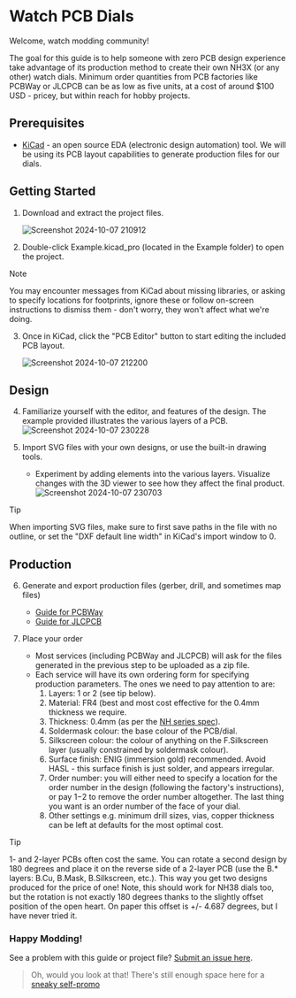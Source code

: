 # Watch PCB Dials
Welcome, watch modding community!

The goal for this guide is to help someone with zero PCB design experience take advantage of its production method to create their own NH3X (or any other) watch dials.
Minimum order quantities from PCB factories like PCBWay or JLCPCB can be as low as five units, at a cost of around $100 USD - pricey, but within reach for hobby projects.

## Prerequisites

- [KiCad](https://www.kicad.org/download/) - an open source EDA (electronic design automation) tool. We will be using its PCB layout capabilities to generate production files for our dials.

## Getting Started

1. Download and extract the project files.

   ![Screenshot 2024-10-07 210912](https://github.com/user-attachments/assets/44199ef6-4d10-46a9-b90e-5d6b282eca08)

2. Double-click Example.kicad_pro (located in the Example folder) to open the project.

> [!NOTE]
> You may encounter messages from KiCad about missing libraries, or asking to specify locations for footprints, ignore these or follow on-screen instructions to dismiss them - don't worry, they won't affect what we're doing.

3. Once in KiCad, click the "PCB Editor" button to start editing the included PCB layout.

   ![Screenshot 2024-10-07 212200](https://github.com/user-attachments/assets/155968a0-21e3-4179-a7c1-339a96a0d8d8)

## Design

4. Familiarize yourself with the editor, and features of the design. The example provided illustrates the various layers of a PCB.
   ![Screenshot 2024-10-07 230228](https://github.com/user-attachments/assets/833fe51b-b67b-4293-9543-653c874e20af)

6. Import SVG files with your own designs, or use the built-in drawing tools.
   - Experiment by adding elements into the various layers. Visualize changes with the 3D viewer to see how they affect the final product.
   ![Screenshot 2024-10-07 230703](https://github.com/user-attachments/assets/5d52d6a5-e8bd-4bbc-9d64-65f536b7d322)

> [!TIP]
> When importing SVG files, make sure to first save paths in the file with no outline, or set the "DXF default line width" in KiCad's import window to 0.

## Production

6. Generate and export production files (gerber, drill, and sometimes map files)
   - [Guide for PCBWay](https://www.pcbway.com/helpcenter/generate_gerber/Generate_Gerber_file_from_Kicad.html)
   - [Guide for JLCPCB](https://jlcpcb.com/help/article/how-to-generate-gerber-and-drill-files-in-kicad-8)

7. Place your order
   - Most services (including PCBWay and JLCPCB) will ask for the files generated in the previous step to be uploaded as a zip file.
   - Each service will have its own ordering form for specifying production parameters. The ones we need to pay attention to are:
     1. Layers: 1 or 2 (see tip below).
     2. Material: FR4 (best and most cost effective for the 0.4mm thickness we require.
     3. Thickness: 0.4mm (as per the [NH series spec](https://www.timemodule.com/uploads/attachments/download/Spec%20Sheet/NH35_SS.pdf)).
     4. Soldermask colour: the base colour of the PCB/dial.
     5. Silkscreen colour: the colour of anything on the F.Silkscreen layer (usually constrained by soldermask colour).
     6. Surface finish: ENIG (immersion gold) recommended. Avoid HASL - this surface finish is just solder, and appears irregular.
     7. Order number: you will either need to specify a location for the order number in the design (following the factory's instructions), or pay $1-$2 to remove the order number altogether. The last thing you want is an order number of the face of your dial.
     8. Other settings e.g. minimum drill sizes, vias, copper thickness can be left at defaults for the most optimal cost.

> [!TIP]
> 1- and 2-layer PCBs often cost the same. You can rotate a second design by 180 degrees and place it on the reverse side of a 2-layer PCB (use the B.* layers: B.Cu, B.Mask, B.Silkscreen, etc.). This way you get two designs produced for the price of one!
> Note, this should work for NH38 dials too, but the rotation is not exactly 180 degrees thanks to the slightly offset position of the open heart. On paper this offset is +/- 4.687 degrees, but I have never tried it.

### Happy Modding!


See a problem with this guide or project file? [Submit an issue here](https://github.com/dmohanja/Watch-PCB-Dials/issues).


>Oh, would you look at that! There's still enough space here for a [sneaky self-promo](https://runbybirds.etsy.com)
     
